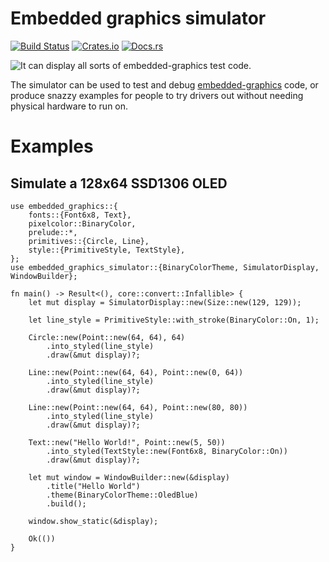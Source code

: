 # Embedded graphics simulator

[![Build Status](https://circleci.com/gh/jamwaffles/embedded-graphics/tree/master.svg?style=shield)](https://circleci.com/gh/jamwaffles/embedded-graphics/tree/master)
[![Crates.io](https://img.shields.io/crates/v/embedded-graphics-simulator.svg)](https://crates.io/crates/embedded-graphics-simulator)
[![Docs.rs](https://docs.rs/embedded-graphics-simulator/badge.svg)](https://docs.rs/embedded-graphics-simulator)

![It can display all sorts of embedded-graphics test code.](https://raw.githubusercontent.com/jamwaffles/embedded-graphics/master/assets/simulator-demo.png)

The simulator can be used to test and debug [embedded-graphics](https://crates.io/crates/embedded-graphics) code, or produce snazzy examples for people to try drivers out without needing physical hardware to run on.

# Examples

## Simulate a 128x64 SSD1306 OLED

```rust,no_run
use embedded_graphics::{
    fonts::{Font6x8, Text},
    pixelcolor::BinaryColor,
    prelude::*,
    primitives::{Circle, Line},
    style::{PrimitiveStyle, TextStyle},
};
use embedded_graphics_simulator::{BinaryColorTheme, SimulatorDisplay, WindowBuilder};

fn main() -> Result<(), core::convert::Infallible> {
    let mut display = SimulatorDisplay::new(Size::new(129, 129));

    let line_style = PrimitiveStyle::with_stroke(BinaryColor::On, 1);

    Circle::new(Point::new(64, 64), 64)
        .into_styled(line_style)
        .draw(&mut display)?;

    Line::new(Point::new(64, 64), Point::new(0, 64))
        .into_styled(line_style)
        .draw(&mut display)?;

    Line::new(Point::new(64, 64), Point::new(80, 80))
        .into_styled(line_style)
        .draw(&mut display)?;

    Text::new("Hello World!", Point::new(5, 50))
        .into_styled(TextStyle::new(Font6x8, BinaryColor::On))
        .draw(&mut display)?;

    let mut window = WindowBuilder::new(&display)
        .title("Hello World")
        .theme(BinaryColorTheme::OledBlue)
        .build();

    window.show_static(&display);

    Ok(())
}
```

